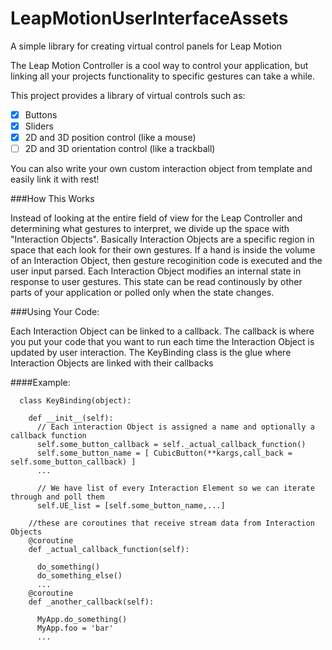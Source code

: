 LeapMotionUserInterfaceAssets
=============================

A simple library for creating virtual control panels for Leap Motion

The Leap Motion Controller is a cool way to control your application, but linking all your projects functionality
to specific gestures can take a while.

This project provides a library of virtual controls such as:
  - [x] Buttons
  - [x] Sliders
  - [x] 2D and 3D position control (like a mouse)
  - [ ] 2D and 3D orientation control (like a trackball)
  
You can also write your own custom interaction object from template and easily link it with rest! 

###How This Works

  Instead of looking at the entire field of view for the Leap Controller and determining what gestures to interpret,
  we divide up the space with "Interaction Objects". Basically Interaction Objects are a specific region in space
  that each look for their own gestures. If a hand is inside the volume of an Interaction Object, then gesture 
  recoginition code is executed and the user input parsed. Each Interaction Object modifies an internal state in 
  response to user gestures. This state can be read continously by other parts of your application or polled only when 
  the state changes.
  
  
###Using Your Code:

  Each Interaction Object can be linked to a callback. The callback is where you put your code that you want to run each
  time the Interaction Object is updated by user interaction. The KeyBinding class is the glue where Interaction Objects
  are linked with their callbacks
  
####Example:
    
      class KeyBinding(object):
      
        def __init__(self):
          // Each interaction Object is assigned a name and optionally a callback function
          self.some_button_callback = self._actual_callback_function()
          self.some_button_name = [ CubicButton(**kargs,call_back = self.some_button_callback) ]
          ...
          
          // We have list of every Interaction Element so we can iterate through and poll them
          self.UE_list = [self.some_button_name,...]
          
        //these are coroutines that receive stream data from Interaction Objects
        @coroutine
        def _actual_callback_function(self):
          
          do_something()
          do_something_else()
          ...
        @coroutine
        def _another_callback(self):
          
          MyApp.do_something()
          MyApp.foo = 'bar'
          ...
          



